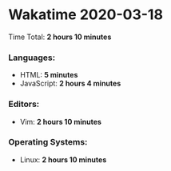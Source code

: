# Wakatime 2020-03-18

Time Total: **2 hours 10 minutes**

### Languages:
- HTML: **5 minutes** 
- JavaScript: **2 hours 4 minutes** 

### Editors:
- Vim: **2 hours 10 minutes** 

### Operating Systems:
- Linux: **2 hours 10 minutes** 

